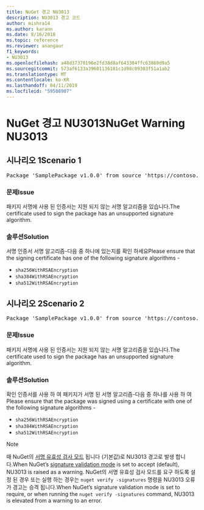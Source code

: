```yaml
---
title: NuGet 경고 NU3013
description: NU3013 경고 코드
author: mishra14
ms.author: karann
ms.date: 8/16/2018
ms.topic: reference
ms.reviewer: anangaur
f1_keywords:
- NU3013
ms.openlocfilehash: a48d37370196e2fd38d8af643304ffc63860d9a5
ms.sourcegitcommit: 573af6133a39601136181c1d98c09303f51a1ab2
ms.translationtype: MT
ms.contentlocale: ko-KR
ms.lasthandoff: 04/11/2019
ms.locfileid: "59508907"
---
```

# <a name="nuget-warning-nu3013"></a><span data-ttu-id="4bfbc-103">NuGet 경고 NU3013</span><span class="sxs-lookup"><span data-stu-id="4bfbc-103">NuGet Warning NU3013</span></span>

## <a name="scenario-1"></a><span data-ttu-id="4bfbc-104">시나리오 1</span><span class="sxs-lookup"><span data-stu-id="4bfbc-104">Scenario 1</span></span>

<pre>Package 'SamplePackage v1.0.0' from source 'https://contoso.com/index.json': The signing certificate has an unsupported signature algorithm.</pre>

### <a name="issue"></a><span data-ttu-id="4bfbc-105">문제</span><span class="sxs-lookup"><span data-stu-id="4bfbc-105">Issue</span></span>

<span data-ttu-id="4bfbc-106">패키지 서명에 사용 된 인증서는 지원 되지 않는 서명 알고리즘을 있습니다.</span><span class="sxs-lookup"><span data-stu-id="4bfbc-106">The certificate used to sign the package has an unsupported signature algorithm.</span></span>


### <a name="solution"></a><span data-ttu-id="4bfbc-107">솔루션</span><span class="sxs-lookup"><span data-stu-id="4bfbc-107">Solution</span></span>

<span data-ttu-id="4bfbc-108">서명 인증서 서명 알고리즘-다음 중 하나에 있는지를 확인 하세요</span><span class="sxs-lookup"><span data-stu-id="4bfbc-108">Please ensure that the signing certificate has one of the following signature algorithms -</span></span> 
* `sha256WithRSAEncryption`
* `sha384WithRSAEncryption`
* `sha512WithRSAEncryption`



## <a name="scenario-2"></a><span data-ttu-id="4bfbc-109">시나리오 2</span><span class="sxs-lookup"><span data-stu-id="4bfbc-109">Scenario 2</span></span>

<pre>Package 'SamplePackage v1.0.0' from source 'https://contoso.com/index.json': The primary signature's certificate has an unsupported signature algorithm.</pre>

### <a name="issue"></a><span data-ttu-id="4bfbc-110">문제</span><span class="sxs-lookup"><span data-stu-id="4bfbc-110">Issue</span></span>

<span data-ttu-id="4bfbc-111">패키지 서명에 사용 된 인증서는 지원 되지 않는 서명 알고리즘을 있습니다.</span><span class="sxs-lookup"><span data-stu-id="4bfbc-111">The certificate used to sign the package has an unsupported signature algorithm.</span></span>


### <a name="solution"></a><span data-ttu-id="4bfbc-112">솔루션</span><span class="sxs-lookup"><span data-stu-id="4bfbc-112">Solution</span></span>

<span data-ttu-id="4bfbc-113">확인 인증서를 사용 하 여 패키지가 서명 된 서명 알고리즘-다음 중 하나를 사용 하 여</span><span class="sxs-lookup"><span data-stu-id="4bfbc-113">Please ensure that the package was signed using a certificate with one of the following signature algorithms -</span></span> 
* `sha256WithRSAEncryption`
* `sha384WithRSAEncryption`
* `sha512WithRSAEncryption`


> [!Note]
> <span data-ttu-id="4bfbc-114">때 NuGet의 [서명 유효성 검사 모드](https://docs.microsoft.com/en-us/nuget/consume-packages/installing-signed-packages#configure-package-signature-requirements) 됩니다 (기본값)로 NU3013 경고로 발생 합니다.</span><span class="sxs-lookup"><span data-stu-id="4bfbc-114">When NuGet’s [signature validation mode](https://docs.microsoft.com/en-us/nuget/consume-packages/installing-signed-packages#configure-package-signature-requirements) is set to accept (default), NU3013 is raised as a warning.</span></span> <span data-ttu-id="4bfbc-115">NuGet의 서명 유효성 검사 모드를 요구 하도록 설정 된 경우 또는 실행 하는 경우는 `nuget verify -signatures` 명령을 NU3013 오류가 경고는 승격 됩니다.</span><span class="sxs-lookup"><span data-stu-id="4bfbc-115">When NuGet’s signature validation mode is set to require, or when running the `nuget verify -signatures` command, NU3013 is elevated from a warning to an error.</span></span> 

